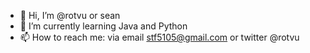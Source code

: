 - 👋 Hi, I’m @rotvu or sean
- 🌱 I’m currently learning Java and Python
- 📫 How to reach me: via email stf5105@gmail.com or twitter @rotvu

<!---
rotvu/rotvu is a ✨ special ✨ repository because its `README.md` (this file) appears on your GitHub profile.
You can click the Preview link to take a look at your changes.
--->
